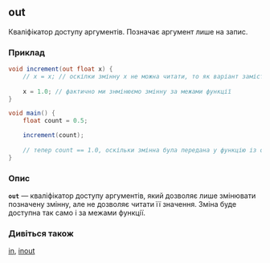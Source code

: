 ## out
Кваліфікатор доступу аргументів. Позначає аргумент лише на запис.

### Приклад
```glsl
void increment(out float x) {
    // x = x; // оскілки змінну x не можна читати, то як варіант замість її реального значення буде 0, тому так краще не робити
    
    x = 1.0; // фактично ми знмінюємо змінну за межами функції
}

void main() {
    float count = 0.5;

    increment(count);
    
    // тепер count == 1.0, оскільки змінна була передана у функцію із out кваліфікатором і була оновлена там
}
```

### Опис
**```out```** — кваліфікатор доступу аргументів, який дозволяє лише змінювати позначену змінну, але не дозволяє читати її значення. Зміна буде доступна так само і за межами функції.

### Дивіться також
[in](/glossary/?lan=ua&search=in), [inout](/glossary/?lan=ua&search=inout)
